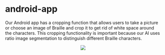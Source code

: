 # android-app
Our Android app has a cropping function that allows users to take a picture or choose an image of Braille and crop it to get rid of white space around the characters. This cropping functionality is important because our AI uses ratio image segmentation to distinguish different Braille characters.
<p align="center"> 
  <img src="https://github.com/HelenG123/aeye-alliance/blob/master/static/android_app.gif?raw=true" /></br>
</p>
